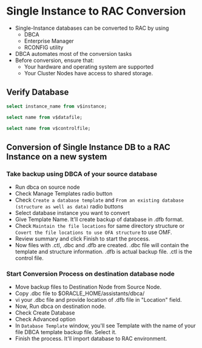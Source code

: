# Single Instance to RAC Conversion

* Single-Instance databases can be converted to RAC by using
  * DBCA
  * Enterprise Manager
  * RCONFIG utility
* DBCA automates most of the conversion tasks
* Before conversion, ensure that:
  * Your hardware and operating system are supported
  * Your Cluster Nodes have access to shared storage.

## Verify Database

```sql
select instance_name from v$instance;

select name from v$datafile;

select name from v$controlfile;
```

## Conversion of Single Instance DB to a RAC Instance on a new system

### Take backup using DBCA of your source database

* Run dbca on source node
* Check Manage Templates radio button
* Check `Create a database template` and `From an existing database (structure as well as data)` radio buttons
* Select database instance you want to convert
* Give Template Name. It'll create backup of database in .dfb format.
* Check `Maintain the file locations` for same directory structure or `Covert the file locations to use OFA structure` to use OMF.
* Review summary and click Finish to start the process.
* Now files with .ctl, .dbc and .dfb are created. .dbc file will contain the template and structure information. .dfb is actual backup file. .ctl is the control file.

### Start Conversion Process on destination database node

* Move backup files to Destination Node from Source Node.
* Copy .dbc file to $ORACLE_HOME/assistants/dbca/
* vi your .dbc file and provide location of .dfb file in "Location" field.
* Now, Run dbca on destination node.
* Check Create Database
* Check Advanced option
* In `Database Template` window, you'll see Template with the name of your file DBCA template backup file. Select it.
* Finish the process. It'll import database to RAC environment.
